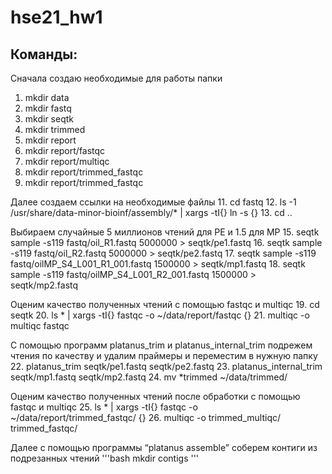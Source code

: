 # hse21_hw1

## **Команды:**

Сначала создаю необходимые для работы папки
1. mkdir data
2. mkdir fastq
3. mkdir seqtk
4. mkdir trimmed
5. mkdir report
6. mkdir report/fastqc
7. mkdir report/multiqc
8. mkdir report/trimmed_fastqc
9. mkdir report/trimmed_fastqc

Далее создаем ссылки на необходимые файлы
11. cd fastq
12. ls -1 /usr/share/data-minor-bioinf/assembly/* | xargs -tI{} ln -s {}
13. cd ..

Выбираем случайные 5 миллионов чтений для PE и 1.5 для MP
15. seqtk sample -s119 fastq/oil_R1.fastq 5000000 > seqtk/pe1.fastq
16. seqtk sample -s119 fastq/oil_R2.fastq 5000000 > seqtk/pe2.fastq
17. seqtk sample -s119 fastq/oilMP_S4_L001_R1_001.fastq 1500000 > seqtk/mp1.fastq
18. seqtk sample -s119 fastq/oilMP_S4_L001_R2_001.fastq 1500000 > seqtk/mp2.fastq 

Оценим качество полученных чтений с помощью fastqc и multiqc 
19. cd seqtk
20. ls * | xargs -tI{} fastqc -o ~/data/report/fastqc {}
21. multiqc -o multiqc fastqc

С помощью программ platanus_trim и platanus_internal_trim подрежем чтения по качеству и удалим праймеры 
и переместим в нужную папку
22. platanus_trim seqtk/pe1.fastq seqtk/pe2.fastq
23. platanus_internal_trim seqtk/mp1.fastq seqtk/mp2.fastq
24. mv *trimmed ~/data/trimmed/

Оценим качество полученных чтений после обработки с помощью fastqc и multiqc
25. ls * | xargs -tI{} fastqc -o ~/data/report/trimmed_fastqc/ {}
26. multiqc -o trimmed_multiqc/ trimmed_fastqc/

Далее с помощью программы “platanus assemble” соберем контиги из подрезанных чтений
'''bash
mkdir contigs
'''



